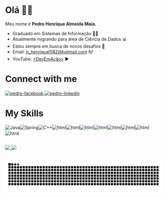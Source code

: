 # Olá 👋🏽
Meu nome é **Pedro Henrique Almeida Maia.**

- Graduado em Sistemas de Informação 👨‍🎓
- Atualmente migrando para área de Ciência de Dados 📊
- Estou sempre em busca de novos desafios 🚀
- Email: p_henrique1182@hotmail.com 📪
- YouTube: <a href = "https://youtube.com/channel/UCW49F45P0yyFQttOQxKsY7g/"><DevEmAção></a> ▶

# Connect with me
<a href = "https://www.facebook.com/pedrohenrique.almeida.5030/" target="-blank">
<img align="center" alt="pedro-facebook" height="30" width="40" src="https://cdn.jsdelivr.net/gh/devicons/devicon/icons/facebook/facebook-original.svg" style="max-width:100%;">
</a>

<a href = "https://www.linkedin.com/in/pedro-henrique-almeida-maia-46a610180/" target="-blank">
<img align="center" alt="pedro-linkedin" height="30" width="40" src="https://cdn.jsdelivr.net/gh/devicons/devicon/icons/linkedin/linkedin-original.svg" style="max-width:100%;">
</a>

# My Skills
<img align="center" alt="Java" height="40" width="50" src="https://cdn.jsdelivr.net/gh/devicons/devicon/icons/java/java-original-wordmark.svg" style="max-width:100%;"><img align="center" alt="Spring" height="40" width="50" src="https://cdn.jsdelivr.net/gh/devicons/devicon/icons/spring/spring-original-wordmark.svg" style="max-width:100%;"><img align="center" alt="C++" height="40" width="50" src="https://cdn.jsdelivr.net/gh/devicons/devicon/icons/cplusplus/cplusplus-original.svg" style="max-width:100%;"><img align="center" alt="html" height="40" width="50" src="https://cdn.jsdelivr.net/gh/devicons/devicon/icons/html5/html5-original.svg" style="max-width:100%;"><img align="center" alt="html" height="40" width="50" src="https://cdn.jsdelivr.net/gh/devicons/devicon/icons/css3/css3-original.svg" style="max-width:100%;"><img align="center" alt="html" height="40" width="50" src="https://cdn.jsdelivr.net/gh/devicons/devicon/icons/javascript/javascript-original.svg" style="max-width:100%;"><img align="center" alt="html" height="40" width="50" src="https://cdn.jsdelivr.net/gh/devicons/devicon/icons/bootstrap/bootstrap-original.svg" style="max-width:100%;"><img align="center" alt="html" height="40" width="50" src="https://cdn.jsdelivr.net/gh/devicons/devicon/icons/figma/figma-original.svg" style="max-width:100%;"><img align="center" alt="html" height="40" width="50" img src="https://cdn.jsdelivr.net/gh/devicons/devicon/icons/git/git-original.svg" style="max-width:100%;"><img align="center" alt="html" height="40" width="50" img src="https://cdn.jsdelivr.net/gh/devicons/devicon/icons/oracle/oracle-original.svg" style="max-width:100%;"><img align="center" alt="html" height="40" width="50" img src="https://cdn.jsdelivr.net/gh/devicons/devicon/icons/mysql/mysql-original-wordmark.svg" style="max-width:100%;">
  
##
<div>
  <a href="https://github.com/pedroAlmeidaDev">
  <img height="150em" src="https://github-readme-stats.vercel.app/api?username=pedroAlmeidaDev&show_icons=true&theme=midnight-purple&include_all_commits=true&count_private=true"/>
  <img height="150em" src="https://github-readme-stats.vercel.app/api/top-langs/?username=pedroAlmeidaDev&layout=compact&langs_count=7&theme=midnight-purple"/>
</div>

##

![Snake animation](https://github.com/pedroAlmeidaDev/pedroAlmeidaDev/blob/output/github-contribution-grid-snake.svg)
